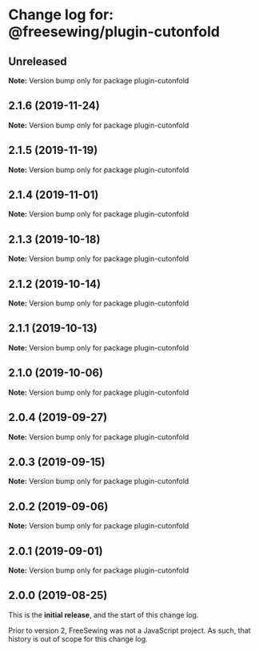 # Change log for: @freesewing/plugin-cutonfold


## Unreleased

**Note:** Version bump only for package plugin-cutonfold


## 2.1.6 (2019-11-24)

**Note:** Version bump only for package plugin-cutonfold


## 2.1.5 (2019-11-19)

**Note:** Version bump only for package plugin-cutonfold


## 2.1.4 (2019-11-01)

**Note:** Version bump only for package plugin-cutonfold


## 2.1.3 (2019-10-18)

**Note:** Version bump only for package plugin-cutonfold


## 2.1.2 (2019-10-14)

**Note:** Version bump only for package plugin-cutonfold


## 2.1.1 (2019-10-13)

**Note:** Version bump only for package plugin-cutonfold


## 2.1.0 (2019-10-06)

**Note:** Version bump only for package plugin-cutonfold


## 2.0.4 (2019-09-27)

**Note:** Version bump only for package plugin-cutonfold


## 2.0.3 (2019-09-15)

**Note:** Version bump only for package plugin-cutonfold


## 2.0.2 (2019-09-06)

**Note:** Version bump only for package plugin-cutonfold


## 2.0.1 (2019-09-01)

**Note:** Version bump only for package plugin-cutonfold




## 2.0.0 (2019-08-25)

This is the **initial release**, and the start of this change log.

Prior to version 2, FreeSewing was not a JavaScript project.
As such, that history is out of scope for this change log.
